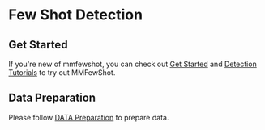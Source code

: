 # Few Shot Detection

## Get Started
If you're new of mmfewshot, you can check out [Get Started](https://mmfewshot.readthedocs.io/en/latest/index.html)
and [Detection Tutorials](https://mmfewshot.readthedocs.io/en/latest/detection/index.html) to try out MMFewShot.

## Data Preparation
Please follow [DATA Preparation](https://github.com/open-mmlab/mmfewshot/tree/main/tools/data/detection) to prepare data.
